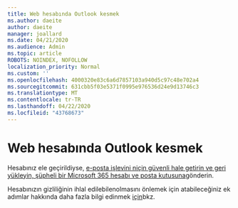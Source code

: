 ```yaml
---
title: Web hesabında Outlook kesmek
ms.author: daeite
author: daeite
manager: joallard
ms.date: 04/21/2020
ms.audience: Admin
ms.topic: article
ROBOTS: NOINDEX, NOFOLLOW
localization_priority: Normal
ms.custom: ''
ms.openlocfilehash: 4000320e83c6a6d7857103a940d5c97c48e702a4
ms.sourcegitcommit: 631cbb5f03e5371f0995e976536d24e9d13746c3
ms.translationtype: MT
ms.contentlocale: tr-TR
ms.lasthandoff: 04/22/2020
ms.locfileid: "43768673"
---
```

# <a name="outlook-on-the-web-account-hacked"></a>Web hesabında Outlook kesmek

Hesabınız ele geçirildiyse, [e-posta işlevini niçin güvenli hale getirin ve geri yükleyin, şüpheli bir Microsoft 365 hesabı ve posta kutusuna](https://docs.microsoft.com/office365/securitycompliance/responding-to-a-compromised-email-account#how-to-secure-and-restore-email-function-to-a-suspected-compromised-office-365-account-and-mailbox)gönderin.

Hesabınızın gizliliğinin ihlal edilebilenolmasını önlemek için atabileceğiniz ek adımlar hakkında daha fazla bilgi edinmek [için](https://docs.microsoft.com/office365/securitycompliance/responding-to-a-compromised-email-account)bkz.